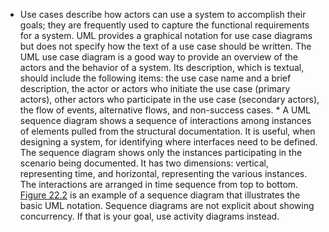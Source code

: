 *  Use cases describe how actors can use a system to accomplish their goals; they are frequently used to capture the functional requirements for a system. UML provides a graphical notation for use case diagrams but does not specify how the text of a use case should be written. The UML use case diagram is a good way to provide an overview of the actors and the behavior of a system. Its description, which is textual, should include the following items: the use case name and a brief description, the actor or actors who initiate the use case (primary actors), other actors who participate in the use case (secondary actors), the flow of events, alternative flows, and non-success cases. *  A UML sequence diagram shows a sequence of interactions among instances of elements pulled from the structural documentation. It is useful, when designing a system, for identifying where interfaces need to be defined. The sequence diagram shows only the instances participating in the scenario being documented. It has two dimensions: vertical, representing time, and horizontal, representing the various instances. The interactions are arranged in time sequence from top to bottom. [Figure 22.2](ch22.xhtml#ch22fig02) is an example of a sequence diagram that illustrates the basic UML notation. Sequence diagrams are not explicit about showing concurrency. If that is your goal, use activity diagrams instead.